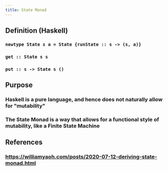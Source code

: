 ```yaml
---
title: State Monad
---
```


## Definition (Haskell)
### `newtype State s a = State {runState :: s -> (s, a)}`
### `get :: State s s`
### `put :: s -> State s ()`
## Purpose
### Haskell is a pure language, and hence does not naturally allow for "mutability"
### The State Monad is a way that allows for a functional style of mutability, like a Finite State Machine
###
## References
### https://williamyaoh.com/posts/2020-07-12-deriving-state-monad.html
